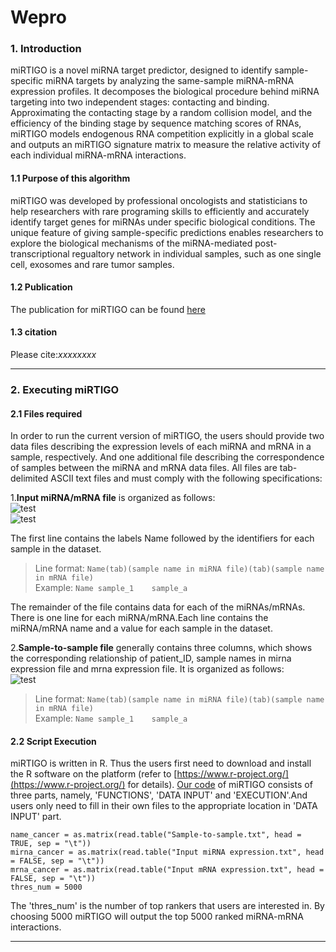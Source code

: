 # Wepro
### 1. Introduction
miRTIGO is a novel miRNA target predictor, designed to identify sample-specific miRNA targets by  analyzing the same-sample miRNA-mRNA expression profiles. It decomposes the biological procedure behind miRNA targeting into two independent stages: contacting and binding. Approximating the contacting stage by a random collision model, and the efficiency of the binding stage by sequence matching scores of RNAs, miRTIGO models endogenous RNA competition explicitly in a global scale and outputs an miRTIGO signature matrix to measure the relative activity of each individual miRNA-mRNA interactions.

#### 1.1 Purpose of this algorithm
miRTIGO was developed by professional oncologists and statisticians to help researchers with rare programing skills to efficiently and accurately identify target genes for miRNAs under specific biological conditions. The unique feature of giving sample-specific predictions enables researchers to explore the biological mechanisms of the miRNA-mediated post-transcriptional regualtory network in individual samples, such as one single cell, exosomes and rare tumor samples.

#### 1.2 Publication
The publication for miRTIGO can be found [here](https://bmcbioinformatics.biomedcentral.com/articles/10.1186/s12859-017-1812-8)

#### 1.3 citation
Please cite:*xxxxxxxx*

---
### 2. Executing miRTIGO
####  2.1 Files required
In order to run the current version of miRTIGO, the users should provide two data files describing the expression levels of each miRNA and mRNA in a sample, respectively. And one additional file describing the correspondence of samples between the miRNA and mRNA data files. All files are tab-delimited ASCII text files and must comply with the following specifications:

1.**Input miRNA/mRNA file** is organized as follows:<br>
![test](https://github.com/Henripan/Wepro/blob/master/input%20miRNA%20file.png)<br>
![test](https://github.com/Henripan/Wepro/blob/master/input%20miRNA%20file.png)<br>

The first line contains the labels Name followed by the identifiers for each sample in the dataset. <br>
>Line format: `Name(tab)(sample name in miRNA file)(tab)(sample name in mRNA file)`<br>
>Example: `Name	sample_1	sample_a`<br>

The remainder of the file contains data for each of the miRNAs/mRNAs. There is one line for each miRNA/mRNA.Each line contains the miRNA/mRNA name and a value for each sample in the dataset.<br>

2.**Sample-to-sample file** generally contains three columns, which shows the corresponding relationship of patient_ID, sample names in mirna expression file and mrna expression file. It is organized as follows:<br>
![test](https://github.com/Henripan/Wepro/blob/master/input%20miRNA%20file.png)<br>
 
>Line format: `Name(tab)(sample name in miRNA file)(tab)(sample name in mRNA file)`<br>
>Example: `Name	sample_1	sample_a`<br>

#### 2.2 Script Execution<br>

miRTIGO is written in R. Thus the users first need to download and install the R software on the platform (refer to [https://www.r-project.org/](https://www.r-project.org/) for details). [Our code](https://github.com/Henripan/Wepro/blob/master/Test1.txt) of miRTIGO consists of three parts, namely, 'FUNCTIONS', 'DATA INPUT' and 'EXECUTION'.And users only need to fill in their own files to the appropriate location in 'DATA INPUT' part.<br>


`name_cancer = as.matrix(read.table("Sample-to-sample.txt", head = TRUE, sep = "\t"))`<br>
`mirna_cancer = as.matrix(read.table("Input miRNA expression.txt", head = FALSE, sep = "\t"))`<br>
`mrna_cancer = as.matrix(read.table("Input mRNA expression.txt", head = FALSE, sep = "\t"))`<br>
`thres_num = 5000`<br>


The 'thres_num' is the number of top rankers that users are interested in. By choosing 5000 miRTIGO will output the top 5000 ranked miRNA-mRNA interactions.<br>

---
